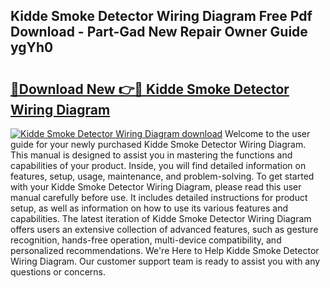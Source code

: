 ## Kidde Smoke Detector Wiring Diagram Free Pdf Download - Part-Gad New Repair Owner Guide ygYh0

# <h2><a href="http://dfs9g8.blite.top/?on=Kidde+Smoke+Detector+Wiring+Diagram">🔗Download New 👉🔴 Kidde Smoke Detector Wiring Diagram</a></h2>

[![Kidde Smoke Detector Wiring Diagram download](https://i.imgur.com/lujVjoI.png)](http://dfs9g8.blite.top/?on=Kidde+Smoke+Detector+Wiring+Diagram)
Welcome to the user guide for your newly purchased Kidde Smoke Detector Wiring Diagram. This manual is designed to assist you in mastering the functions and capabilities of your product. Inside, you will find detailed information on features, setup, usage, maintenance, and problem-solving. To get started with your Kidde Smoke Detector Wiring Diagram, please read this user manual carefully before use. It includes detailed instructions for product setup, as well as information on how to use its various features and capabilities. The latest iteration of Kidde Smoke Detector Wiring Diagram offers users an extensive collection of advanced features, such as gesture recognition, hands-free operation, multi-device compatibility, and personalized recommendations. We're Here to Help Kidde Smoke Detector Wiring Diagram. Our customer support team is ready to assist you with any questions or concerns.
